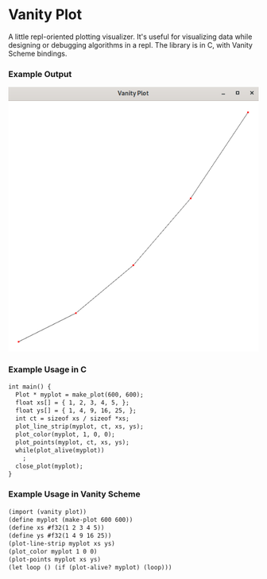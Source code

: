 # Vanity Plot

A little repl-oriented plotting visualizer. It's useful for visualizing data while designing or debugging algorithms in a repl. The library is in C, with Vanity Scheme bindings.

### Example Output

![Example Output](https://github.com/rnvannatta/vanity_plot/blob/master/demo.png?raw=true)

### Example Usage in C

```
int main() {
  Plot * myplot = make_plot(600, 600);
  float xs[] = { 1, 2, 3, 4, 5, };
  float ys[] = { 1, 4, 9, 16, 25, };
  int ct = sizeof xs / sizeof *xs;
  plot_line_strip(myplot, ct, xs, ys);
  plot_color(myplot, 1, 0, 0);
  plot_points(myplot, ct, xs, ys);
  while(plot_alive(myplot))
    ;
  close_plot(myplot);
}
```

### Example Usage in Vanity Scheme

```
(import (vanity plot))
(define myplot (make-plot 600 600))
(define xs #f32(1 2 3 4 5))
(define ys #f32(1 4 9 16 25))
(plot-line-strip myplot xs ys)
(plot_color myplot 1 0 0)
(plot-points myplot xs ys)
(let loop () (if (plot-alive? myplot) (loop)))
```
